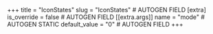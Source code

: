 +++
title = "IconStates"
slug = "IconStates" # AUTOGEN FIELD
[extra]
is_override = false # AUTOGEN FIELD
[[extra.args]]
name = "mode" # AUTOGEN STATIC
default_value = "0" # AUTOGEN FIELD
+++